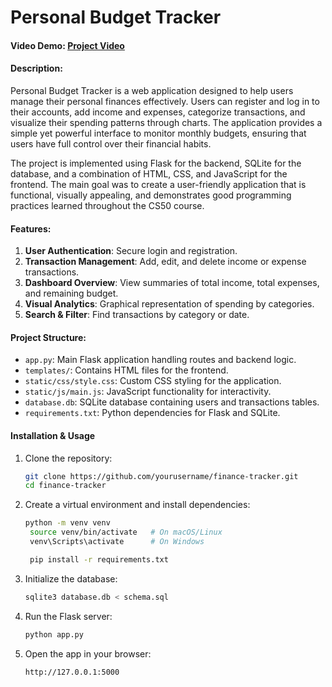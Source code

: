 # Personal Budget Tracker

#### Video Demo: [Project Video](https://youtu.be/ozGZeTTJ9NQ)

#### Description:

Personal Budget Tracker is a web application designed to help users manage their personal finances effectively. Users can register and log in to their accounts, add income and expenses, categorize transactions, and visualize their spending patterns through charts. The application provides a simple yet powerful interface to monitor monthly budgets, ensuring that users have full control over their financial habits.

The project is implemented using Flask for the backend, SQLite for the database, and a combination of HTML, CSS, and JavaScript for the frontend. The main goal was to create a user-friendly application that is functional, visually appealing, and demonstrates good programming practices learned throughout the CS50 course.

#### Features:

1. **User Authentication**: Secure login and registration.
2. **Transaction Management**: Add, edit, and delete income or expense transactions.
3. **Dashboard Overview**: View summaries of total income, total expenses, and remaining budget.
4. **Visual Analytics**: Graphical representation of spending by categories.
5. **Search & Filter**: Find transactions by category or date.

#### Project Structure:

- `app.py`: Main Flask application handling routes and backend logic.
- `templates/`: Contains HTML files for the frontend.
- `static/css/style.css`: Custom CSS styling for the application.
- `static/js/main.js`: JavaScript functionality for interactivity.
- `database.db`: SQLite database containing users and transactions tables.
- `requirements.txt`: Python dependencies for Flask and SQLite.

#### Installation & Usage

1. Clone the repository:
   ```bash
   git clone https://github.com/yourusername/finance-tracker.git
   cd finance-tracker
   ```
2. Create a virtual environment and install dependencies:
   ```bash
   python -m venv venv
    source venv/bin/activate   # On macOS/Linux
    venv\Scripts\activate      # On Windows

    pip install -r requirements.txt
   ```
3. Initialize the database:
   ```bash
   sqlite3 database.db < schema.sql
   ```
4. Run the Flask server:
   ```bash
   python app.py
   ```
5. Open the app in your browser:
    ```bash
    http://127.0.0.1:5000
    ```
    

